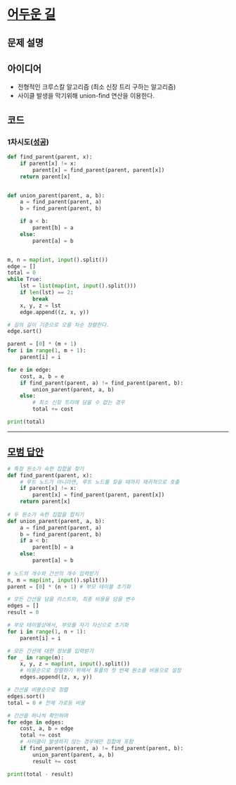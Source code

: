# [어두운 길](https://www.acmicpc.net/problem/6497)

## 문제 설명

## 아이디어

- 전형적인 크루스칼 알고리즘 (최소 신장 트리 구하는 알고리즘)
- 사이클 발생을 막기위해 union-find 연산을 이용한다.
## 코드

### 1차시도([성공](https://www.acmicpc.net/status?user_id=guswns3371&problem_id=6497&from_mine=1))

```python
def find_parent(parent, x):
    if parent[x] != x:
        parent[x] = find_parent(parent, parent[x])
    return parent[x]


def union_parent(parent, a, b):
    a = find_parent(parent, a)
    b = find_parent(parent, b)

    if a < b:
        parent[b] = a
    else:
        parent[a] = b


m, n = map(int, input().split())
edge = []
total = 0
while True:
    lst = list(map(int, input().split()))
    if len(lst) == 2:
        break
    x, y, z = lst
    edge.append((z, x, y))

# 길의 길이 기준으로 오름 차순 정렬한다.
edge.sort()

parent = [0] * (m + 1)
for i in range(1, m + 1):
    parent[i] = i

for e in edge:
    cost, a, b = e
    if find_parent(parent, a) != find_parent(parent, b):
        union_parent(parent, a, b)
    else:
        # 최소 신장 트리에 담을 수 없는 경우
        total += cost

print(total)

```

---

## [모범 답안](https://github.com/ndb796/python-for-coding-test/blob/master/18/3.py)

```python
# 특정 원소가 속한 집합을 찾기
def find_parent(parent, x):
    # 루트 노드가 아니라면, 루트 노드를 찾을 때까지 재귀적으로 호출
    if parent[x] != x:
        parent[x] = find_parent(parent, parent[x])
    return parent[x]
 
# 두 원소가 속한 집합을 합치기
def union_parent(parent, a, b):
    a = find_parent(parent, a)
    b = find_parent(parent, b)
    if a < b:
        parent[b] = a
    else:
        parent[a] = b
 
# 노드의 개수와 간선의 개수 입력받기
n, m = map(int, input().split())
parent = [0] * (n + 1) # 부모 테이블 초기화

# 모든 간선을 담을 리스트와, 최종 비용을 담을 변수
edges = []
result = 0

# 부모 테이블상에서, 부모를 자기 자신으로 초기화
for i in range(1, n + 1):
    parent[i] = i

# 모든 간선에 대한 정보를 입력받기
for _ in range(m):
    x, y, z = map(int, input().split())
    # 비용순으로 정렬하기 위해서 튜플의 첫 번째 원소를 비용으로 설정
    edges.append((z, x, y))

# 간선을 비용순으로 정렬
edges.sort()
total = 0 # 전체 가로등 비용

# 간선을 하나씩 확인하며
for edge in edges:
    cost, a, b = edge
    total += cost
    # 사이클이 발생하지 않는 경우에만 집합에 포함
    if find_parent(parent, a) != find_parent(parent, b):
        union_parent(parent, a, b)
        result += cost

print(total - result)
```